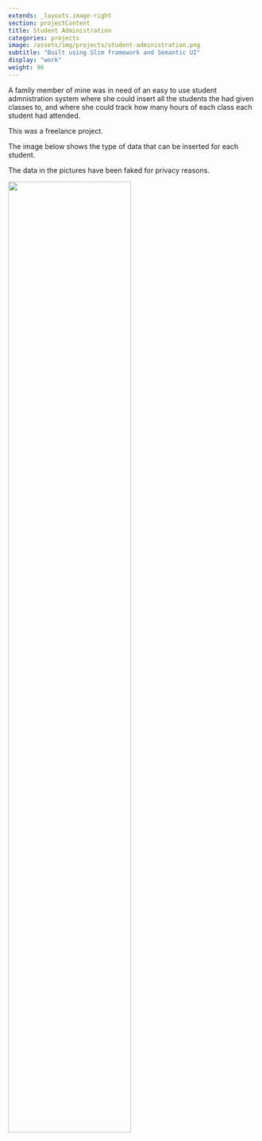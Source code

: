 ```yaml
---
extends: _layouts.image-right
section: projectContent
title: Student Administration
categories: projects
image: /assets/img/projects/student-administration.png
subtitle: "Built using Slim framework and Semantic UI"
display: "work"
weight: 96
---
```


A family member of mine was in need of an easy to use student admnistration system where she could insert all the students the had given classes to, and where she could track how many hours of each class each student had attended.

This was a freelance project.

The image below shows the type of data that can be inserted for each student.

The data in the pictures have been faked for privacy reasons.

<img src="/assets/img/projects/student-administration-full.png" style="width: 70%;" alt="">